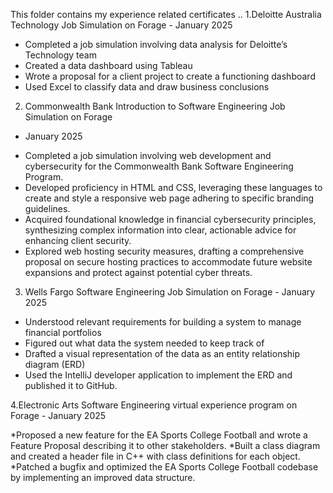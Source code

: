 This folder contains my experience related certificates ..
1.Deloitte Australia Technology Job Simulation on Forage - January 2025

 * Completed a job simulation involving data analysis for Deloitte’s Technology team
 * Created a data dashboard using Tableau 
 * Wrote a proposal for a client project to create a functioning dashboard
 * Used Excel to classify data and draw business conclusions

2. Commonwealth Bank Introduction to Software Engineering Job Simulation on Forage
- January 2025

 * Completed a job simulation involving web development and cybersecurity for the Commonwealth Bank Software Engineering Program.
 * Developed proficiency in HTML and CSS, leveraging these languages to create and style a responsive web page adhering to specific branding guidelines.
 * Acquired foundational knowledge in financial cybersecurity principles, synthesizing complex information into clear, actionable advice for enhancing client security.
 * Explored web hosting security measures, drafting a comprehensive proposal on secure hosting practices to accommodate future website expansions and protect against potential cyber threats.

3. Wells Fargo Software Engineering Job Simulation on Forage - January 2025

 * Understood relevant requirements for building a system to manage financial portfolios
 * Figured out what data the system needed to keep track of
 * Drafted a visual representation of the data as an entity relationship diagram (ERD)
 * Used the IntelliJ developer application to implement the ERD and published it to GitHub.

4.Electronic Arts Software Engineering virtual experience program on Forage - January 2025

*Proposed a new feature for the EA Sports College Football and wrote a Feature Proposal describing it to other stakeholders.
*Built a class diagram and created a header file in C++ with class definitions for each object.
*Patched a bugfix and optimized the EA Sports College Football codebase by implementing an improved data structure.
